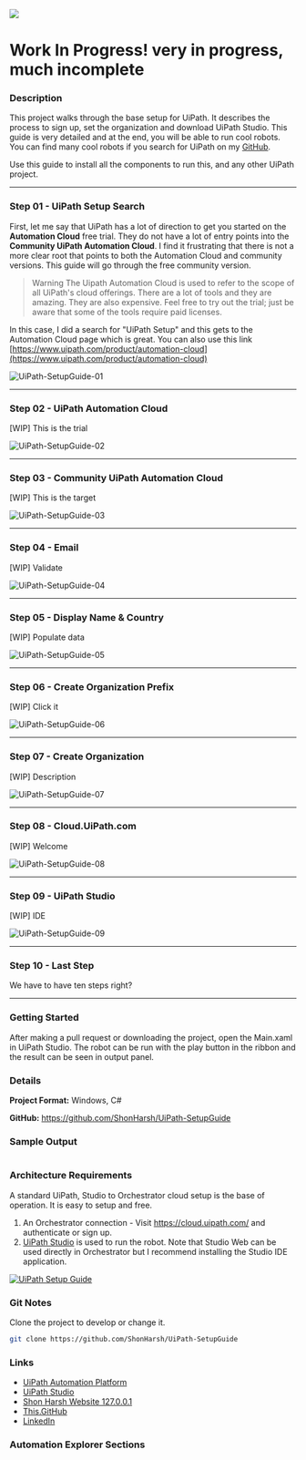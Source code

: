 ![](https://shonharsh.github.io/curriculum-vitae/Images/Banner-UiPath-01.png)

# Work In Progress! very in progress, much incomplete

### Description

This project walks through the base setup for UiPath.  It describes the process to sign up, set the organization and download UiPath Studio.  This guide is very detailed and at the end, you will be able to run cool robots.  You can find many cool robots if you search for UiPath on my [GitHub](https://github.com/shonharsh).

Use this guide to install all the components to run this, and any other UiPath project.

----

### Step 01 - UiPath Setup Search

First, let me say that UiPath has a lot of direction to get you started on the **Automation Cloud** free trial.  They do not have a lot of entry points into the **Community UiPath Automation Cloud**.  I find it frustrating that there is not a more clear root that points to both the Automation Cloud and community versions.  This guide will go through the free community version.

> Warning
> The Uipath Automation Cloud is used to refer to the scope of all UiPath's cloud offerings.  There are a lot of tools and they are amazing.  They are also expensive.  Feel free to try out the trial; just be aware that some of the tools require paid licenses.

In this case, I did a search for "UiPath Setup" and this gets to the Automation Cloud page which is great.  You can also use this link [https://www.uipath.com/product/automation-cloud](https://www.uipath.com/product/automation-cloud)

![UiPath-SetupGuide-01](Data/Images/UiPath-SetupGuide-01.png)

----

### Step 02 - UiPath Automation Cloud

[WIP] This is the trial

![UiPath-SetupGuide-02](Data/Images/UiPath-SetupGuide-02.png)

----

### Step 03 - Community UiPath Automation Cloud

[WIP] This is the target

![UiPath-SetupGuide-03](Data/Images/UiPath-SetupGuide-03.png)

----

### Step 04 - Email

[WIP] Validate

![UiPath-SetupGuide-04](Data/Images/UiPath-SetupGuide-04.png)

----

### Step 05 - Display Name & Country

[WIP] Populate data

![UiPath-SetupGuide-05](Data/Images/UiPath-SetupGuide-05.png)

----

### Step 06 - Create Organization Prefix

[WIP] Click it

![UiPath-SetupGuide-06](Data/Images/UiPath-SetupGuide-06.png)

----

### Step 07 - Create Organization

[WIP] Description

![UiPath-SetupGuide-07](Data/Images/UiPath-SetupGuide-07.png)

----

### Step 08 - Cloud.UiPath.com

[WIP] Welcome

![UiPath-SetupGuide-08](Data/Images/UiPath-SetupGuide-08.png)

----

### Step 09 - UiPath Studio

[WIP] IDE

![UiPath-SetupGuide-09](Data/Images/UiPath-SetupGuide-09.png)

----

### Step 10 - Last Step

We have to have ten steps right?

----




### Getting Started

After making a pull request or downloading the project, open the Main.xaml in UiPath Studio.  The robot can be run with the play button in the ribbon and the result can be seen in output panel.

### Details

**Project Format:** Windows, C#

**GitHub:** https://github.com/ShonHarsh/UiPath-SetupGuide


### Sample Output

```sh

```

### Architecture Requirements

A standard UiPath, Studio to Orchestrator cloud setup is the base of operation.  It is easy to setup and free.
1. An Orchestrator connection - Visit https://cloud.uipath.com/ and authenticate or sign up.
2. [UiPath Studio](https://www.uipath.com/product/studio) is used to run the robot.  Note that Studio Web can be used directly in Orchestrator but I recommend installing the Studio IDE application.

[![UiPath Setup Guide](https://shonharsh.github.io/curriculum-vitae/Images/Title-UiPath-Setup-Guide.png)](https://github.com/ShonHarsh/UiPath-SetupGuide)

### Git Notes

Clone the project to develop or change it.

```sh
git clone https://github.com/ShonHarsh/UiPath-SetupGuide
```

### Links
- [UiPath Automation Platform](https://www.uipath.com/)
- [UiPath Studio](https://www.uipath.com/product/studio)
- [Shon Harsh Website 127.0.0.1](https://shonharsh.github.io/curriculum-vitae/index.html)
- [This.GitHub](https://github.com/shonharsh)
- [LinkedIn](https://www.linkedin.com/in/shonharsh/)

### Automation Explorer Sections
